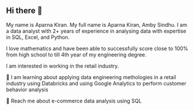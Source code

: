 ## Hi there 👋

My name is Aparna Kiran.
My full name is Aparna Kiran, Amby Sindhu.
I am a data analyst with 2+ years of experience in analysing data with expertise in SQL, Excel, and Python.

I love mathematics and have been able to successfully score close to 100% from high school to till 4th year of my engineering degree.

I am interested in working in the retail industry. 

🌱 I am learning about applying data engineering methologies in a retail industry using Databricks and using Google Analytics to perform customer behavior analysis

💬 Reach me about e-commerce data analysis using SQL

<!--
**aparna-kiran/aparna-kiran** is a ✨ _special_ ✨ repository because its `README.md` (this file) appears on your GitHub profile.

Here are some ideas to get you started:

- 🔭 I’m currently working on ...
- 🌱 I’m currently learning ...
- 👯 I’m looking to collaborate on ...
- 🤔 I’m looking for help with ...
- 💬 Ask me about ...
- 📫 How to reach me: ...
- 😄 Pronouns: ...
- ⚡ Fun fact: ...
-->

